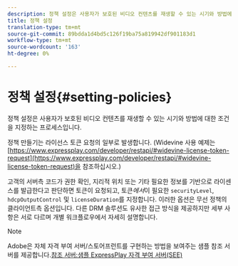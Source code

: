 ```yaml
---
description: 정책 설정은 사용자가 보호된 비디오 컨텐츠를 재생할 수 있는 시기와 방법에 대한 조건을 지정하는 프로세스입니다.
title: 정책 설정
translation-type: tm+mt
source-git-commit: 89bdda1d4bd5c126f19ba75a819942df901183d1
workflow-type: tm+mt
source-wordcount: '163'
ht-degree: 0%

---
```



# 정책 설정{#setting-policies}

정책 설정은 사용자가 보호된 비디오 컨텐츠를 재생할 수 있는 시기와 방법에 대한 조건을 지정하는 프로세스입니다.

정책 만들기는 라이선스 토큰 요청의 일부로 발생합니다. (Widevine 사용 예제는 [https://www.expressplay.com/developer/restapi/#widevine-license-token-request](https://www.expressplay.com/developer/restapi/#widevine-license-token-request)을 참조하십시오.)

고객의 서버측 코드가 권한 확인, 지리적 위치 또는 기타 필요한 정보를 기반으로 라이센스를 발급한다고 판단하면 토큰이 요청되고, 토큰&#x200B;*에서*&#x200B;이 필요한 `securityLevel`, `hdcpOutputControl` 및 `licenseDuration`를 지정합니다. 이러한 옵션은 무선 정책의 클라이언트측 옵션입니다. 다른 DRM 솔루션도 유사한 접근 방식을 제공하지만 세부 사항은 서로 다르며 개별 워크플로우에서 자세히 설명합니다.

>[!NOTE]
>
>Adobe은 자체 자격 부여 서버/스토어프런트를 구현하는 방법을 보여주는 샘플 참조 서버를 제공합니다.[참조 서버:샘플 ExpressPlay 자격 부여 서버(SEE)](../../multi-drm-workflows/feature-topics/sees-reference-server.md)

